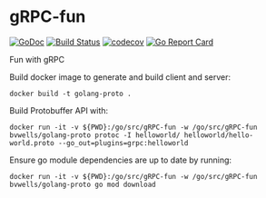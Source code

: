 # gRPC-fun
[![GoDoc](http://godoc.org/github.com/bvwells/gRPC-fun?status.svg)](http://godoc.org/github.com/bvwells/gRPC-fun)
[![Build Status](https://travis-ci.org/bvwells/gRPC-fun.svg?branch=master)](https://travis-ci.org/bvwells/gRPC-fun)
[![codecov](https://codecov.io/gh/bvwells/gRPC-fun/branch/master/graph/badge.svg)](https://codecov.io/gh/bvwells/gRPC-fun)
[![Go Report Card](https://goreportcard.com/badge/github.com/bvwells/gRPC-fun)](https://goreportcard.com/report/github.com/bvwells/gRPC-fun)

Fun with gRPC

Build docker image to generate and build client and server:

```
docker build -t golang-proto .
```

Build Protobuffer API with:

```
docker run -it -v ${PWD}:/go/src/gRPC-fun -w /go/src/gRPC-fun bvwells/golang-proto protoc -I helloworld/ helloworld/hello-world.proto --go_out=plugins=grpc:helloworld
```

Ensure go module dependencies are up to date by running:

```
docker run -it -v ${PWD}:/go/src/gRPC-fun -w /go/src/gRPC-fun bvwells/golang-proto go mod download
```